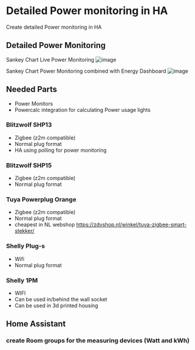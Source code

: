 # Detailed Power monitoring in HA
Create detailed Power monitoring in HA

## Detailed Power Monitoring

Sankey Chart Live Power Monitoring
![image](https://user-images.githubusercontent.com/100353268/212080557-2451f3be-3050-4c8a-968c-46a6e8788576.png)

Sankey Chart Power Monitoring combined with Energy Dashboard
![image](https://user-images.githubusercontent.com/100353268/212080647-847d93ce-d461-4936-936c-18de1d73c009.png)


## Needed Parts
- Power Monitors
- Powercalc integration for calculating Power usage lights

### Blitzwolf SHP13
- Zigbee (z2m compatible)
- Normal plug format
- HA using polling for power monitoring

### Blitzwolf SHP15
- Zigbee (z2m compatible)
- Normal plug format

### Tuya Powerplug Orange
- Zigbee (z2m compatible)
- Normal plug format
- cheapest in NL webshop https://zdvshop.nl/winkel/tuya-zigbee-smart-stekker/

### Shelly Plug-s
- Wifi
- Normal plug format

### Shelly 1PM
- WIFI
- Can be used in/behind the wall socket
- Can be used in 3d printed housing

## Home Assistant
### create Room groups for the measuring devices (Watt and kWh)
###
